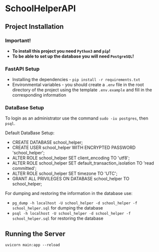 # SchoolHelperAPI

## Project Installation

### **Important!**

* **To install this project you need `Python3` and `pip`!**
* **To be able to set up the database you will need `PostgreSQL`!**

### FastAPI Setup

* Installing the dependencies - `pip install -r requirements.txt`
* Environmental variables - you should create a `.env` file in the root directory of the project using the template `.env.example` and fill in the corresponding information

### DataBase Setup

To login as an administrator use the command `sudo -iu postgres`, then `psql`.

Default DataBase Setup:

* CREATE DATABASE school_helper;
* CREATE USER school_helper WITH ENCRYPTED PASSWORD 'school_helper';
* ALTER ROLE school_helper SET client_encoding TO 'utf8';
* ALTER ROLE school_helper SET default_transaction_isolation TO 'read committed';
* ALTER ROLE school_helper SET timezone TO 'UTC';
* GRANT ALL PRIVILEGES ON DATABASE school_helper TO school_helper;

For dumping and restoring the information in the database use:

- `pg_dump -h localhost -U school_helper -d school_helper -f school_helper.sql` for dumping the database
- `psql -h localhost -U school_helper -d school_helper -f school_helper.sql` for restoring the database

## Running the Server

`uvicorn main:app --reload`
